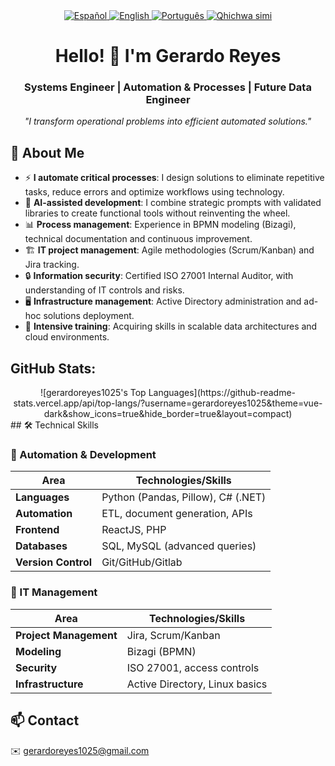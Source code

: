 <div align="center">
<!-- Selector de idioma -->
<a href="./README.md">
  <img src="https://img.shields.io/badge/🇪🇸 Español-FFFFFF?style=for-the-badge&logoColor=white&labelColor=101010" alt="Español">
</a>
<a href="./README_EN.md">
  <img src="https://img.shields.io/badge/🇬🇧 English-0077B5?style=for-the-badge&logoColor=white&labelColor=101010" alt="English">
</a>
<a href="./README_PT.md">
  <img src="https://img.shields.io/badge/🇵🇹 Português-2CA02C?style=for-the-badge&logoColor=white" alt="Português">
</a>
<a href="./README_QU.md">
  <img src="https://img.shields.io/badge/🏳️ Runasimi-FFD700?style=for-the-badge&logoColor=black" alt="Qhichwa simi">
</a>
</div>

<h1 align="center">Hello! 👋 I'm Gerardo Reyes</h1>

<h3 align="center">Systems Engineer | Automation & Processes | Future Data Engineer</h3>

<p align="center">
  <i>"I transform operational problems into efficient automated solutions."</i>
</p>

## 🚀 About Me  

- ⚡ **I automate critical processes**: I design solutions to eliminate repetitive tasks, reduce errors and optimize workflows using technology.  
- 🤖 **AI-assisted development**: I combine strategic prompts with validated libraries to create functional tools without reinventing the wheel.  
- 📊 **Process management**: Experience in BPMN modeling (Bizagi), technical documentation and continuous improvement.  
- 🏗️ **IT project management**: Agile methodologies (Scrum/Kanban) and Jira tracking.  
- 🔒 **Information security**: Certified ISO 27001 Internal Auditor, with understanding of IT controls and risks.  
- 🖥️ **Infrastructure management**: Active Directory administration and ad-hoc solutions deployment.  
- 🌱 **Intensive training**: Acquiring skills in scalable data architectures and cloud environments.  

## GitHub Stats:
<div align="center">
![gerardoreyes1025's Top Languages](https://github-readme-stats.vercel.app/api/top-langs/?username=gerardoreyes1025&theme=vue-dark&show_icons=true&hide_border=true&layout=compact)
</div>
## 🛠 Technical Skills  

### 🤖 Automation & Development  
| Area               | Technologies/Skills                  |
|--------------------|------------------------------------------|
| **Languages**      | Python (Pandas, Pillow), C# (.NET)       |
| **Automation**     | ETL, document generation, APIs      |
| **Frontend**       | ReactJS, PHP                             |
| **Databases**      | SQL, MySQL (advanced queries)         |
| **Version Control**| Git/GitHub/Gitlab                     |

### 🏢 IT Management  
| Area               | Technologies/Skills                  |
|--------------------|------------------------------------------|
| **Project Management** | Jira, Scrum/Kanban                    |
| **Modeling**       | Bizagi (BPMN)                            |
| **Security**       | ISO 27001, access controls           |
| **Infrastructure** | Active Directory, Linux basics           |



## 📫 Contact  
✉️ gerardoreyes1025@gmail.com
